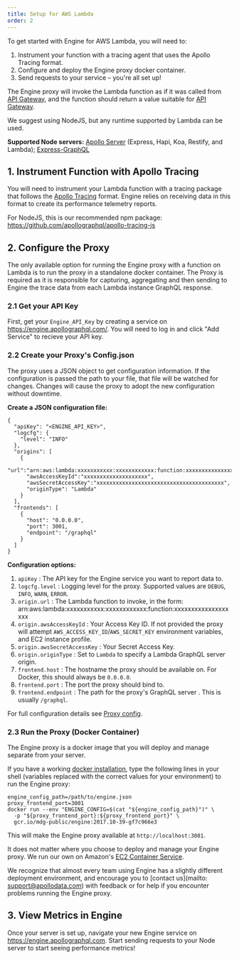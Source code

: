 ```yaml
---
title: Setup for AWS Lambda
order: 2
---
```


To get started with Engine for AWS Lambda, you will need to:
1. Instrument your function with a tracing agent that uses the Apollo Tracing format.
2. Configure and deploy the Engine proxy docker container.
3. Send requests to your service – you're all set up!

The Engine proxy will invoke the Lambda function as if it was called from [API Gateway](https://docs.aws.amazon.com/apigateway/latest/developerguide/api-gateway-set-up-simple-proxy.html#api-gateway-simple-proxy-for-lambda-input-format), and the function should return a value suitable for [API Gateway](https://docs.aws.amazon.com/apigateway/latest/developerguide/api-gateway-set-up-simple-proxy.html#api-gateway-simple-proxy-for-lambda-output-format).

We suggest using NodeJS, but any runtime supported by Lambda can be used.

**Supported Node servers:** [Apollo Server](https://github.com/apollographql/apollo-server) (Express, Hapi, Koa, Restify, and Lambda); [Express-GraphQL](https://github.com/graphql/express-graphql)


## 1. Instrument Function with Apollo Tracing

You will need to instrument your Lambda function with a tracing package that follows the [Apollo Tracing](https://github.com/apollographql/apollo-tracing) format. Engine relies on receiving data in this format to create its performance telemetry reports.

For NodeJS, this is our recommended npm package: https://github.com/apollographql/apollo-tracing-js

## 2. Configure the Proxy

The only available option for running the Engine proxy with a function on Lambda is to run the proxy in a standalone docker container. The Proxy is required as it is responsible for capturing, aggregating and then sending to Engine the trace data from each Lambda instance GraphQL response.

### 2.1 Get your API Key
First, get your `Engine_API_Key` by creating a service on https://engine.apollographql.com/. You will need to log in and click "Add Service" to recieve your API key.

### 2.2 Create your Proxy's Config.json
The proxy uses a JSON object to get configuration information. If the configuration is passed the path to your file, that file will be watched for changes. Changes will cause the proxy to adopt the new configuration without downtime.

**Create a JSON configuration file:**

```
{
  "apiKey": "<ENGINE_API_KEY>",
  "logcfg": {
    "level": "INFO"
  },
  "origins": [
    {
      "url":"arn:aws:lambda:xxxxxxxxxxx:xxxxxxxxxxxx:function:xxxxxxxxxxxxxxxxxxx",
      "awsAccessKeyId":"xxxxxxxxxxxxxxxxxxxx",
      "awsSecretAccessKey":"xxxxxxxxxxxxxxxxxxxxxxxxxxxxxxxxxxxxxxxx",
      "originType": "Lambda"
    }
  ],
  "frontends": [
    {
      "host": "0.0.0.0",
      "port": 3001,
      "endpoint": "/graphql"
    }
  ]
}
```

**Configuration options:**
1. `apiKey` : The API key for the Engine service you want to report data to.
2. `logcfg.level` : Logging level for the proxy. Supported values are `DEBUG`, `INFO`, `WARN`, `ERROR`.
3. `origin.url` : The Lambda function to invoke, in the form:
                  arn:aws:lambda:xxxxxxxxxxx:xxxxxxxxxxxx:function:xxxxxxxxxxxxxxxxxxx
4. `origin.awsAccessKeyId` : Your Access Key ID. If not provided the proxy will attempt `AWS_ACCESS_KEY_ID`/`AWS_SECRET_KEY` environment variables, and EC2 instance profile.
5. `origin.awsSecretAccessKey` : Your Secret Access Key.
6. `origin.originType` : Set to `Lambda` to specify a Lambda GraphQL server origin.
7. `frontend.host` : The hostname the proxy should be available on. For Docker, this should always be `0.0.0.0`.
8. `frontend.port` : The port the proxy should bind to.
9. `frontend.endpoint` : The path for the proxy's GraphQL server . This is usually `/graphql`.

For full configuration details see [Proxy config](/proto-doc.html).

### 2.3 Run the Proxy (Docker Container)

The Engine proxy is a docker image that you will deploy and manage separate from your server.

If you have a working [docker installation](https://docs.docker.com/engine/installation/), type the following lines in your shell (variables replaced with the correct values for your environment) to run the Engine proxy:
```
engine_config_path=/path/to/engine.json
proxy_frontend_port=3001
docker run --env "ENGINE_CONFIG=$(cat "${engine_config_path}")" \
  -p "${proxy_frontend_port}:${proxy_frontend_port}" \
  gcr.io/mdg-public/engine:2017.10-39-gf7c966e3
```

This will make the Engine proxy available at `http://localhost:3001`.

It does not matter where you choose to deploy and manage your Engine proxy. We run our own on Amazon's [EC2 Container Service](https://aws.amazon.com/ecs/).

We recognize that almost every team using Engine has a slightly different deployment environment, and encourage you to [contact us](mailto: support@apollodata.com) with feedback or for help if you encounter problems running the Engine proxy.

## 3. View Metrics in Engine

Once your server is set up, navigate your new Engine service on https://engine.apollographql.com. Start sending requests to your Node server to start seeing performance metrics!
